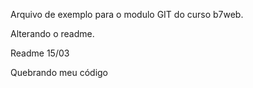 Arquivo de exemplo para o modulo GIT do curso b7web.

Alterando o readme.

Readme 15/03

Quebrando meu código